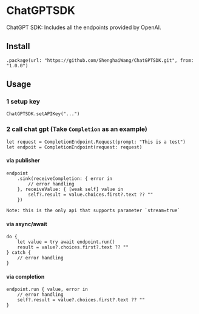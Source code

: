 # ChatGPTSDK

ChatGPT SDK: Includes all the endpoints provided by OpenAI.

## Install

    .package(url: "https://github.com/ShenghaiWang/ChatGPTSDK.git", from: "1.0.0")

## Usage

### 1 setup key

    ChatGPTSDK.setAPIKey("...") 
    
### 2 call chat gpt (Take `Completion` as an example)

    let request = CompletionEndpoint.Request(prompt: "This is a test")
    let endpoit = CompletionEndpoint(request: request)

#### via publisher

    endpoint
        .sink(receiveCompletion: { error in
            // error handling
        }, receiveValue: { [weak self] value in
            self?.result = value.choices.first?.text ?? ""
        })

    Note: this is the only api that supports parameter `stream=true`

#### via async/await

    do {
        let value = try await endpoint.run()
        result = value?.choices.first?.text ?? ""
    } catch {
        // error handling
    }

#### via completion

    endpoint.run { value, error in
        // error handling
        self?.result = value?.choices.first?.text ?? ""
    }
